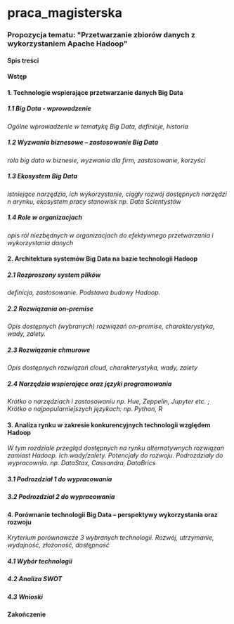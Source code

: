 # praca_magisterska

### Propozycja tematu: "Przetwarzanie zbiorów danych z wykorzystaniem Apache Hadoop"



#### Spis treści
#### Wstęp
#### **1. Technologie wspierające przetwarzanie danych Big Data**
#####  1.1 Big Data - wprowadzenie
_Ogólne wprowadzenie w tematykę Big Data, definicje, historia_
#####  1.2	Wyzwania biznesowe – zastosowanie Big Data
_rola big data w biznesie, wyzwania dla firm, zastosowanie, korzyści_
#####  1.3	Ekosystem Big Data
_istniejące narzędzia, ich wykorzystanie, ciągły rozwój dostępnych narzędzi n arynku, ekosystem pracy stanowisk np. Data Scientystów_
#####  1.4	Role w organizacjach
_opis ról niezbędnych w organizacjach do efektywnego przetwarzania i wykorzystania danych_
#### **2. Architektura systemów Big Data na bazie technologii Hadoop**
#####  2.1	Rozproszony system plików
_definicja, zastosowanie. Podstawa budowy  Hadoop._
#####  2.2	Rozwiązania on-premise
_Opis dostępnych (wybranych) rozwiązań on-premise, charakterystyka, wady, zalety._
#####  2.3	Rozwiązanie chmurowe
_Opis dostępnych rozwiązań cloud, charakterystyka, wady, zalety_
#####  2.4	Narzędzia wspierające oraz języki programowania
_Krótko o narzędziach i zastosowaniu np. Hue, Zeppelin, Jupyter etc. ; Krótko o najpopularniejszych językach: np. Python, R_
#### **3. Analiza rynku w zakresie konkurencyjnych technologii względem Hadoop**
_W tym rozdziale przegląd dostępnych na rynku alternatywnych rozwiązań zamiast Hadoop. Ich wady/zalety. Potencjały do rozwoju. Podrozdziały do wypracownia.
np. DataStax, Cassandra, DataBrics_
#####  3.1	Podrozdział 1 _do wypracowania_
#####  3.2	Podrozdział 2 _do wypracowania_
#### **4. Porównanie  technologii Big Data – perspektywy wykorzystania oraz rozwoju**
_Kryterium porównawcze 3 wybranych technologii. Rozwój, utrzymanie, wydajność, złożoność, dostępność_
#####  4.1	Wybór technologii
#####  4.2	Analiza SWOT
#####  4.3	Wnioski
#### Zakończenie
